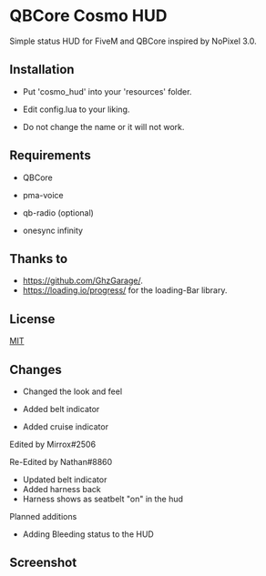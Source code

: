 # QBCore Cosmo HUD

Simple status HUD for FiveM and QBCore inspired by NoPixel 3.0.

## Installation

- Put 'cosmo_hud' into your 'resources' folder.

- Edit config.lua to your liking.

- Do not change the name or it will not work.

## Requirements

- QBCore

- pma-voice

- qb-radio (optional)

- onesync infinity

## Thanks to
- https://github.com/GhzGarage/.
- https://loading.io/progress/ for the loading-Bar library.

## License
[MIT](https://choosealicense.com/licenses/mit/)

## Changes

- Changed the look and feel

- Added belt indicator

- Added cruise indicator

Edited by Mirrox#2506

Re-Edited by Nathan#8860

- Updated belt indicator
- Added harness back
- Harness shows as seatbelt "on" in the hud

Planned additions
- Adding Bleeding status to the HUD

## Screenshot
